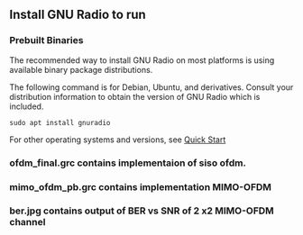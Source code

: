 

##  Install GNU Radio to run 

### Prebuilt Binaries

The recommended way to install GNU Radio on most platforms is using available binary package distributions. 

The following command is for Debian, Ubuntu, and derivatives. Consult your distribution information to obtain the version of GNU Radio which is included.

    sudo apt install gnuradio

For other operating systems and versions, see [Quick Start](https://wiki.gnuradio.org/index.php/InstallingGR#Quick_Start)

 ### ofdm_final.grc contains implementaion of siso ofdm. 
 ### mimo_ofdm_pb.grc contains implementation MIMO-OFDM
 ### ber.jpg contains output of BER vs SNR of 2 x2 MIMO-OFDM channel
 
